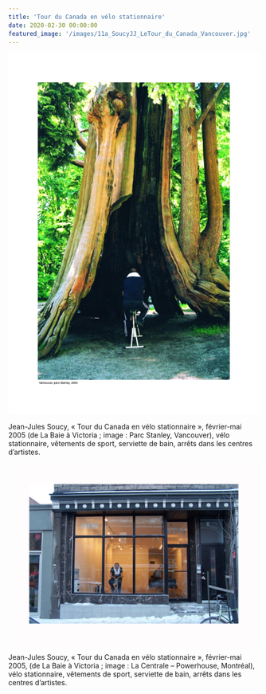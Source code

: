 ```yaml
---
title: 'Tour du Canada en vélo stationnaire'
date: 2020-02-30 00:00:00
featured_image: '/images/11a_SoucyJJ_LeTour_du_Canada_Vancouver.jpg'
---
```


![](/images/11a_SoucyJJ_LeTour_du_Canada_Vancouver.jpg)

Jean-Jules Soucy, « Tour du Canada en vélo stationnaire », février-mai 2005 (de La Baie à Victoria ; image : Parc Stanley, Vancouver), vélo stationnaire, vêtements de sport, serviette de bain, arrêts dans les centres d’artistes.

![](/images/01_SoucyJJ_2005_LeTour_du_Canada_LaCentrale_Powerhouse_Mtl.JPG)

Jean-Jules Soucy, « Tour du Canada en vélo stationnaire », février-mai 2005,  (de La Baie à Victoria ; image : La Centrale – Powerhouse, Montréal), vélo stationnaire, vêtements de sport, serviette de bain, arrêts dans les centres d’artistes.